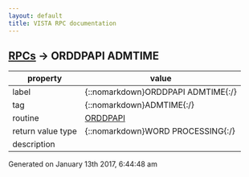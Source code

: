 ```yaml
---
layout: default
title: VISTA RPC documentation
---
```




## [RPCs](TableOfContent.md) &#8594; ORDDPAPI ADMTIME 

 property | value 
--- | --- 
 label | {::nomarkdown}ORDDPAPI ADMTIME{:/}
 tag | {::nomarkdown}ADMTIME{:/}
 routine | [ORDDPAPI](http://code.osehra.org/dox/Routine_ORDDPAPI_source.html)
 return value type | {::nomarkdown}WORD PROCESSING{:/}
 description | 




 Generated on January 13th 2017, 6:44:48 am